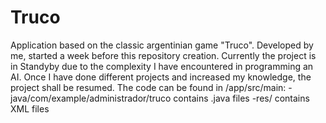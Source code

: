 # Truco
Application based on the classic argentinian game "Truco". Developed by me, started a week before this repository creation.
Currently the project is in Standyby due to the complexity I have encountered in programming an AI. Once I have done different projects and increased my knowledge, the project shall be resumed.
The code can be found in /app/src/main:
-java/com/example/administrador/truco contains .java files
-res/ contains XML files
